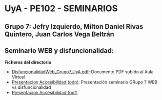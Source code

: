 # UyA - PE102 - SEMINARIOS
## Grupo 7: Jefry Izquierdo, Milton Daniel Rivas Quintero, Juan Carlos Vega Beltrán


## Seminario WEB y disfuncionalidad:  

**Ficheros del directorio**
  - [DisfuncionalidadWeb_Grupo7_UyA.pdf](https://github.com/Nitro1000/UyA/blob/master/Seminario%20WEB%20disfuncionalidad/DisfuncionalidadWeb_Grupo7_UyA.pdf): Documento PDF subido al Aula Virtual
  - [Presentacion Accesibilidad (odp)](https://github.com/Nitro1000/UyA/blob/master/Seminario%20WEB%20disfuncionalidad/Accesibilidad.odp): Presentación seminario GRupo 7 WEB vs disfuncionalidad
  - [Presentacion Accesibilidad (pdf)](https://github.com/Nitro1000/UyA/blob/master/Seminario%20WEB%20disfuncionalidad/Accesibilidad.pdf)
